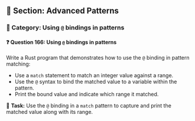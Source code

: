 ## 📘 Section: Advanced Patterns  
### 🔹 Category: Using `@` bindings in patterns  
#### ❓ Question 166: Using `@` bindings in patterns

Write a Rust program that demonstrates how to use the `@` binding in pattern matching:

- Use a `match` statement to match an integer value against a range.
- Use the `@` syntax to bind the matched value to a variable within the pattern.
- Print the bound value and indicate which range it matched.

🔧 **Task:** Use the `@` binding in a `match` pattern to capture and print the matched value along with its range.
